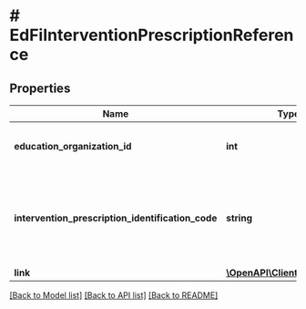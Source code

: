 # # EdFiInterventionPrescriptionReference

## Properties

Name | Type | Description | Notes
------------ | ------------- | ------------- | -------------
**education_organization_id** | **int** | The identifier assigned to an education organization. |
**intervention_prescription_identification_code** | **string** | A unique number or alphanumeric code assigned to an intervention prescription. |
**link** | [**\OpenAPI\Client\Model\Link**](Link.md) |  | [optional]

[[Back to Model list]](../../README.md#models) [[Back to API list]](../../README.md#endpoints) [[Back to README]](../../README.md)
